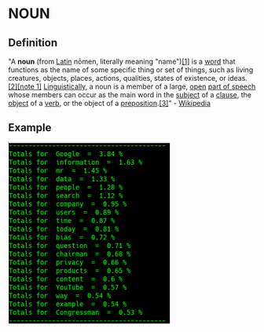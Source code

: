 # NOUN

## Definition

"A **noun** \(from [Latin](https://en.wikipedia.org/wiki/Latin) nōmen, literally meaning "name"\)[\[1\]](https://en.wikipedia.org/wiki/Noun#cite_note-1) is a [word](https://en.wikipedia.org/wiki/Word) that functions as the name of some specific thing or set of things, such as living creatures, objects, places, actions, qualities, states of existence, or ideas.[\[2\]](https://en.wikipedia.org/wiki/Noun#cite_note-2)[\[note 1\]](https://en.wikipedia.org/wiki/Noun#cite_note-3) [Linguistically](https://en.wikipedia.org/wiki/Linguistics), a noun is a member of a large, [open](https://en.wikipedia.org/wiki/Open_class_%28linguistics%29) [part of speech](https://en.wikipedia.org/wiki/Part_of_speech) whose members can occur as the main word in the [subject](https://en.wikipedia.org/wiki/Subject_%28grammar%29) of a [clause](https://en.wikipedia.org/wiki/Clause), the [object](https://en.wikipedia.org/wiki/Object_%28grammar%29) of a [verb](https://en.wikipedia.org/wiki/Verb), or the object of a [preposition](https://en.wikipedia.org/wiki/Preposition).[\[3\]](https://en.wikipedia.org/wiki/Noun#cite_note-4)" - [Wikipedia](https://en.wikipedia.org/wiki/Noun)

## Example

![Google Congressional Hearing Nouns sorted by percent \(top 20\)](../../.gitbook/assets/2018-12-28-150747_329x369_scrot.png)

